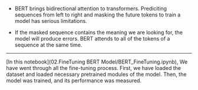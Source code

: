 - BERT brings bidirectional attention to transformers. Prediciting sequences from left to right and masking the future tokens to train a model has serious limitations. 

- If the masked sequence contains the meaning we are looking for, the model will produce errors. BERT attends to all of the tokens of a sequence at the same time.

------

[In this notebook](02.FineTuning BERT Model/BERT_FineTuning.ipynb), We have went through all the fine-tuning process. First, we have loaded the dataset and loaded necessary pretrained modules of the model. Then, the model was trained, and its performance was measured.
